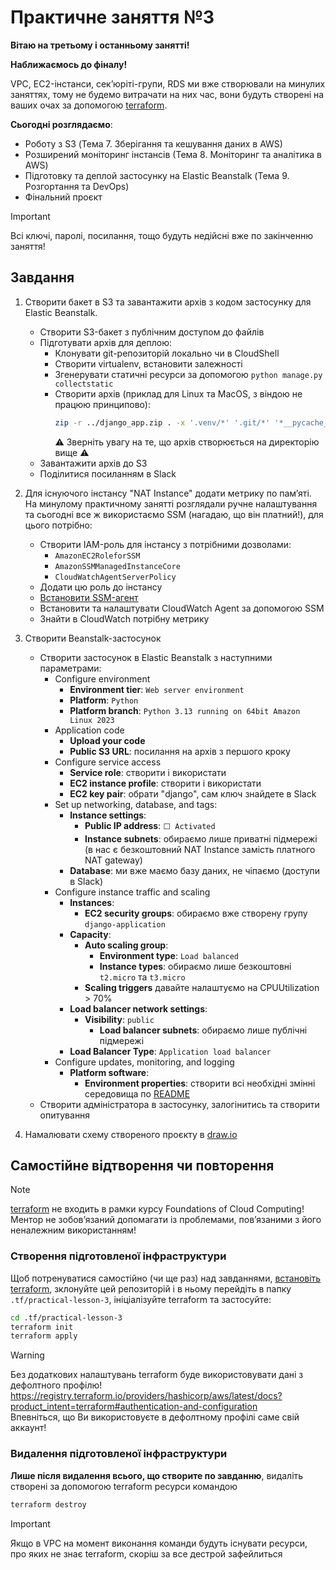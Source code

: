 # Практичне заняття №3

**Вітаю на третьому і останньому занятті!**

**Наближаємось до фіналу!**

VPC, EC2-інстанси, секʼюріті-групи, RDS ми вже створювали на минулих заняттях, тому не будемо витрачати на них час, вони будуть створені на ваших очах за допомогою [terraform](https://www.terraform.io/).

**Сьогодні розглядаємо**:

- Роботу з S3 (Тема 7. Зберігання та кешування даних в AWS)
- Розширений моніторинг інстансів (Тема 8. Моніторинг та аналітика в AWS)
- Підготовку та деплой застосунку на Elastic Beanstalk (Тема 9. Розгортання та DevOps)
- Фінальний проєкт

> [!IMPORTANT]
> Всі ключі, паролі, посилання, тощо будуть недійсні вже по закінченню заняття!

## Завдання

1. Створити бакет в S3 та завантажити архів з кодом застосунку для Elastic Beanstalk.

   - Створити S3-бакет з публічним доступом до файлів
   - Підготувати архів для деплою:
     - Клонувати git-репозиторій локально чи в CloudShell
     - Створити virtualenv, встановити залежності
     - Згенерувати статичні ресурси за допомогою `python manage.py collectstatic`
     - Створити архів (приклад для Linux та MacOS, з віндою не працюю принципово):
       ```bash
       zip -r ../django_app.zip . -x '.venv/*' '.git/*' '*__pycache__*'
       ```
       ⚠️ Зверніть увагу на те, що архів створюється на директорію вище ⚠️
   - Завантажити архів до S3
   - Поділитися посиланням в Slack

2. Для існуючого інстансу "NAT Instance" додати метрику по памʼяті.  
   На минулому практичному занятті розглядали ручне налаштування та сьогодні все ж використаємо SSM (нагадаю, що він платний!), для цього потрібно:

   - Створити IAM-роль для інстансу з потрібними дозволами:
     - `AmazonEC2RoleforSSM`
     - `AmazonSSMManagedInstanceCore`
     - `CloudWatchAgentServerPolicy`
   - Додати цю роль до інстансу
   - [Встановити SSM-агент](https://docs.aws.amazon.com/systems-manager/latest/userguide/agent-install-al2.html)
   - Встановити та налаштувати CloudWatch Agent за допомогою SSM
   - Знайти в CloudWatch потрібну метрику

3. Створити Beanstalk-застосунок
   - Створити застосунок в Elastic Beanstalk з наступними параметрами:
     - Configure environment
       - **Environment tier**: `Web server environment`
       - **Platform**: `Python`
       - **Platform branch**: `Python 3.13 running on 64bit Amazon Linux 2023`
     - Application code
       - **Upload your code**
       - **Public S3 URL**: посилання на архів з першого кроку
     - Configure service access
       - **Service role**: створити і використати
       - **EC2 instance profile**: створити і використати
       - **EC2 key pair**: обрати "django", сам ключ знайдете в Slack
     - Set up networking, database, and tags:
       - **Instance settings**:
         - **Public IP address**: `⬜ Activated`
         - **Instance subnets**: обираємо лише приватні підмережі (в нас є безкоштовний NAT Instance замість платного NAT gateway)
       - **Database**: ми вже маємо базу даних, не чіпаємо (доступи в Slack)
     - Configure instance traffic and scaling
       - **Instances**:
         - **EC2 security groups**: обираємо вже створену групу `django-application`
       - **Capacity**:
         - **Auto scaling group**:
           - **Environment type**: `Load balanced`
           - **Instance types**: обираємо лише безкоштовні `t2.micro` та `t3.micro`
         - **Scaling triggers** давайте налаштуємо на CPUUtilization > 70%
       - **Load balancer network settings**:
         - **Visibility**: `public`
           - **Load balancer subnets**: обираємо лише публічні підмережі
       - **Load Balancer Type**: `Application load balancer`
     - Configure updates, monitoring, and logging
       - **Platform software**:
         - **Environment properties**: створити всі необхідні змінні середовища по [README](https://github.com/ReshetS/django-app/blob/main/README.md)
   - Створити адміністратора в застосунку, залогінитись та створити опитування
4. Намалювати схему створеного проєкту в [draw.io](https://draw.io)

## Самостійне відтворення чи повторення

> [!NOTE]
> [terraform](https://www.terraform.io/) не входить в рамки курсу Foundations of Cloud Computing!  
> Ментор не зобовʼязаний допомагати із проблемами, повʼязаними з його неналежним використанням!

### Створення підготовленої інфраструктури

Щоб потренуватися самостійно (чи ще раз) над завданнями, [встановіть terraform](https://developer.hashicorp.com/terraform/install), зклонуйте цей репозиторій і в ньому перейдіть в папку `.tf/practical-lesson-3`, ініціалізуйте terraform та застосуйте:

```bash
cd .tf/practical-lesson-3
terraform init
terraform apply
```

> [!WARNING]
> Без додаткових налаштувань terraform буде використовувати дані з дефолтного профілю!  
> https://registry.terraform.io/providers/hashicorp/aws/latest/docs?product_intent=terraform#authentication-and-configuration  
> Впевніться, що Ви використовуєте в дефолтному профілі саме свій аккаунт!

### Видалення підготовленої інфраструктури

**Лише після видалення всього, що створите по завданню**, видаліть створені за допомогою terraform ресурси командою

```bash
terraform destroy
```

> [!IMPORTANT]
> Якщо в VPC на момент виконання команди будуть існувати ресурси, про яких не знає terraform, скоріш за все дестрой зафейлиться
